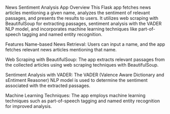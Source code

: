 
News Sentiment Analysis App
Overview
This Flask app fetches news articles mentioning a given name, analyzes the sentiment of relevant passages, and presents the results to users. It utilizes web scraping with BeautifulSoup for extracting passages, sentiment analysis with the VADER NLP model, and incorporates machine learning techniques like part-of-speech tagging and named entity recognition.

Features
Name-based News Retrieval: Users can input a name, and the app fetches relevant news articles mentioning that name.

Web Scraping with BeautifulSoup: The app extracts relevant passages from the collected articles using web scraping techniques with BeautifulSoup.

Sentiment Analysis with VADER: The VADER (Valence Aware Dictionary and sEntiment Reasoner) NLP model is used to determine the sentiment associated with the extracted passages.

Machine Learning Techniques: The app employs machine learning techniques such as part-of-speech tagging and named entity recognition for improved analysis.



